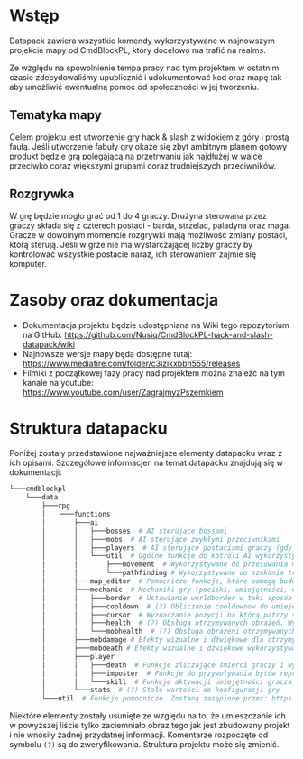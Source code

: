 # Wstęp
Datapack zawiera wszystkie komendy wykorzystywane w najnowszym projekcie mapy od CmdBlockPL, który docelowo ma trafić na realms.

Ze względu na spowolnienie tempa pracy nad tym projektem w ostatnim czasie zdecydowaliśmy upublicznić i udokumentować kod oraz mapę tak aby umożliwić ewentualną pomoc od społeczności w jej tworzeniu.

## Tematyka mapy
Celem projektu jest utworzenie gry hack & slash z widokiem z góry i prostą faułą. Jeśli utworzenie fabuły gry okaże się zbyt ambitnym planem gotowy produkt będzie grą polegającą na przetrwaniu jak najdłużej w walce przeciwko coraz większymi grupami coraz trudniejszych przeciwników.

## Rozgrywka
W grę będzie mogło grać od 1 do 4 graczy. Drużyna sterowana przez graczy składa się z czterech postaci - barda, strzelac, paladyna oraz maga. Gracze w dowolnym momencie rozgrywki mają możliwość zmiany postaci, którą sterują. Jeśli w grze nie ma wystarczającej liczby graczy by kontrolować wszystkie postacie naraz, ich sterowaniem zajmie się komputer.  

# Zasoby oraz dokumentacja
- Dokumentacja projektu będzie udostępniana na Wiki tego repozytorium na GitHub. https://github.com/Nusiq/CmdBlockPL-hack-and-slash-datapack/wiki
- Najnowsze wersje mapy będą dostępne tutaj: https://www.mediafire.com/folder/c3izikxbbn555/releases
- Filmiki z początkowej fazy pracy nad projektem można znaleźć na tym kanale na youtube: https://www.youtube.com/user/ZagrajmyzPszemkiem

# Struktura datapacku
Poniżej zostały przedstawione najważniejsze elementy datapacku wraz z ich opisami. Szczegółowe informacjen na temat datapacku znajdują się w dokumentacji.
```python
└───cmdblockpl
    └───data
        ├───rpg
        │   └───functions
        │       ├───ai
        │       │   ├───bosses  # AI sterujące bossami
        │       │   ├───mobs  # AI sterujące zwykłymi przeciwnikami
        │       │   ├───players  # AI sterujące postaciami graczy (gdy nie kotroluje ich gracz). 
        │       │   └───util  # Ogólne funkcje do kotroli AI wykorzystywane przy kontroli wszystkiego.
        │       │       ├───movement  # Wykorzystywane do przesuwania mobów sterowanych komendami
        │       │       └───pathfinding # Wykorzystywane do szukania trasy przez moby sterowane komendami
        │       ├───map_editor  # Pomocnicze funkcje, które pomogą budować mapę (obszar rozgrywki).
        │       ├───mechanic  # Mechaniki gry (pociski, umiejętności, efekty)
        │       │   ├───border  # Ustawianie worldborder w taki sposób by zmusić graczy do nie oddalania się od siebie.
        │       │   ├───cooldown  # (?) Obliczanie cooldownow do umiejętności graczy.
        │       │   ├───cursor  # Wyznaczanie pozycji na którą patrzy się gracz jako celu ataku dla sterowanej przez niego postaci.
        │       │   ├───health  # (?) Obsługa otrzymywanych obrażeń. Wyświetlanie życia graczy na pasku bossbar.
        │       │   └───mobhealth  # (?) Obsługa obrażeni otrzymywanych przez moby. Przydzielanie punktów doświadczenia dla graczy.
        │       ├───mobdamage # Efekty wizualne i dźwiękowe dla otrzymywania obrażeń przez moby.
        │       ├───mobdeath # Efekty wizualne i dźwiękowe wykorzystywane w wypadku śmierci mobów.
        │       ├───player
        │       │   ├───death  # Funkcje zliczające śmierci graczy i wywołujące związane z tym konsekwencje.
        │       │   ├───imposter  # Funkcje do przywoływania bytów reprezentujących postaci graczy.
        │       │   └───skill  # Funkcje aktywacji umiejętności gracza (mechaniki są w /cmdblockpl/data/rpg/functions/mechanic/)
        │       └───stats  # (?) Stałe wartości do konfiguracji gry
        └───util  # Funkcje pomocnicze. Zostaną zasąpione przez: https://github.com/Nusiq/cmdblockpl_util

```
 Niektóre elementy zostały usunięte ze względu na to, że umieszczanie ich w powyższej liście tylko zaciemniało obraz tego jak jest zbudowany projekt i nie wnosiły żadnej przydatnej informacji. Komentarze rozpoczęte od symbolu `(?)` są do zweryfikowania. Struktura projektu może się zmienić.
